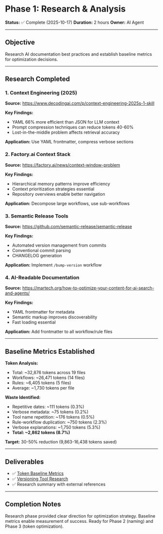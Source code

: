 # Phase 1: Research & Analysis

**Status:** ✅ Complete (2025-10-17)
**Duration:** 2 hours
**Owner:** AI Agent

---

## Objective

Research AI documentation best practices and establish baseline metrics for optimization decisions.

---

## Research Completed

### 1. Context Engineering (2025)

**Source:** https://www.decodingai.com/p/context-engineering-2025s-1-skill

**Key Findings:**

- YAML 66% more efficient than JSON for LLM context
- Prompt compression techniques can reduce tokens 40-60%
- Lost-in-the-middle problem affects retrieval accuracy

**Application:** Use YAML frontmatter, compress verbose sections

### 2. Factory.ai Context Stack

**Source:** https://factory.ai/news/context-window-problem

**Key Findings:**

- Hierarchical memory patterns improve efficiency
- Context prioritization strategies essential
- Repository overviews enable better navigation

**Application:** Decompose large workflows, use sub-workflows

### 3. Semantic Release Tools

**Source:** https://github.com/semantic-release/semantic-release

**Key Findings:**

- Automated version management from commits
- Conventional commit parsing
- CHANGELOG generation

**Application:** Implement `/bump-version` workflow

### 4. AI-Readable Documentation

**Source:** https://martech.org/how-to-optimize-your-content-for-ai-search-and-agents/

**Key Findings:**

- YAML frontmatter for metadata
- Semantic markup improves discoverability
- Fast loading essential

**Application:** Add frontmatter to all workflow/rule files

---

## Baseline Metrics Established

**Token Analysis:**

- Total: ~32,876 tokens across 19 files
- Workflows: ~26,471 tokens (14 files)
- Rules: ~6,405 tokens (5 files)
- Average: ~1,730 tokens per file

**Waste Identified:**

- Repetitive dates: ~111 tokens (0.3%)
- Verbose metadata: ~75 tokens (0.2%)
- Tool name repetition: ~176 tokens (0.5%)
- Rule-workflow duplication: ~750 tokens (2.3%)
- Verbose explanations: ~1,750 tokens (5.3%)
- **Total: ~2,862 tokens (8.7%)**

**Target:** 30-50% reduction (9,863-16,438 tokens saved)

---

## Deliverables

- ✅ [Token Baseline Metrics](../artifacts/token-baseline-metrics.md)
- ✅ [Versioning Tool Research](../artifacts/versioning-tool-research.md)
- ✅ Research summary with external references

---

## Completion Notes

Research phase provided clear direction for optimization strategy. Baseline metrics enable measurement of success. Ready for Phase 2 (naming) and Phase 3 (token optimization).
